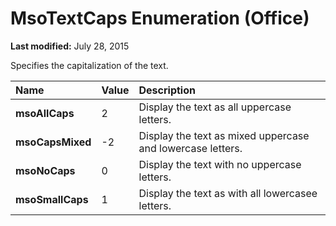 
# MsoTextCaps Enumeration (Office)

 **Last modified:** July 28, 2015

Specifies the capitalization of the text.


|**Name**|**Value**|**Description**|
|:-----|:-----|:-----|
| **msoAllCaps**|2|Display the text as all uppercase letters.|
| **msoCapsMixed**|-2|Display the text as mixed uppercase and lowercase letters.|
| **msoNoCaps**|0|Display the text with no uppercase letters.|
| **msoSmallCaps**|1|Display the text as with all lowercasee letters.|
